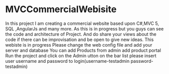 # MVCCommercialWebisite
In this project I am creating  a commercial website based upon C#,MVC 5, SQL ,AngularJs and many more. As this is in progress but you guys can see the code and architecture of  Project. And do share your views about the code if there can be improvisation and be open to give new ideas.
This webiste is in progress
Please change the web config file and add your server and database
You can add Products from admin add product portal
Run the project and click on the Admin utton on the bar list
please insert user username and password to login(username-testadmin password-testadmin)
